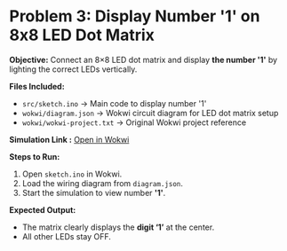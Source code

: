 # Problem 3: Display Number '1' on 8x8 LED Dot Matrix

**Objective:**
Connect an 8×8 LED dot matrix and display **the number '1'** by lighting the correct LEDs vertically.

**Files Included:**

* `src/sketch.ino` → Main code to display number '1'
* `wokwi/diagram.json` → Wokwi circuit diagram for LED dot matrix setup
* `wokwi/wokwi-project.txt` → Original Wokwi project reference

**Simulation Link :**
[Open in Wokwi](https://wokwi.com/projects/444997346651373569)

**Steps to Run:**

1. Open `sketch.ino` in Wokwi.
2. Load the wiring diagram from `diagram.json`.
3. Start the simulation to view number **'1'**.

**Expected Output:**

* The matrix clearly displays the **digit ‘1’** at the center.
* All other LEDs stay OFF.
